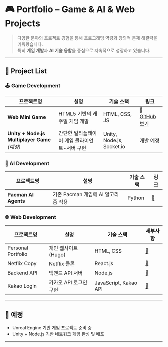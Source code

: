 
# 🎮 Portfolio – Game & AI & Web Projects


> 다양한 분야의 프로젝트 경험을 통해 프로그래밍 역량과 창의적 문제 해결력을 키워왔습니다.  
> 특히 **게임 개발**과 **AI 기술 융합**을 중심으로 지속적으로 성장하고 있습니다.


---


## 📂 Project List

### 🕹️ Game Development
| 프로젝트명 | 설명 | 기술 스택 | 링크 |
|-----------|------|-----------|------|
| **Web Mini Game**  | HTML5 기반의 캐주얼 게임 개발 | HTML, CSS, JS | 🔗 [GitHub 보기](https://github.com/m97j/WG_casual_card) |
| **Unity + Node.js Multiplayer Game** *(예정)* | 간단한 멀티플레이어 게임 클라이언트-서버 구현 | Unity, Node.js, Socket.io | 개발 예정 |

### 🧠 AI Development
| 프로젝트명 | 설명 | 기술 스택 | 링크 |
|-----------|------|-----------|------|
| **Pacman AI Agents** | 기존 Pacman 게임에 AI 알고리즘 적용 | Python | [🔗](https://github.com/m97j/pacman-ai) |

### 🌐 Web Development
| 프로젝트명 | 설명 | 기술 스택 | 세부사항 |
|-----------|------|-----------|------|
| Personal Portfolio | 개인 웹사이트 (Hugo) | HTML, CSS | [🔗](https://github.com/m97j/m97j.github.io) |
| Netflix Copy | Netflix 클론 | React.js | [🔗](https://github.com/m97j/wsd_sj2-neflx_cop) |
| Backend API | 백엔드 API 서버 | Node.js | [🔗](https://github.com/m97j/wsd_sj3_mjk) |
| Kakao Login | 카카오 API 로그인 구현 | JavaScript, Kakao API | [🔗](https://github.com/m97j/wsd_sj4) |

---

## 🚧 예정
- Unreal Engine 기반 게임 프로젝트 준비 중
- Unity + Node.js 기반 네트워크 게임 완성 및 배포


---


